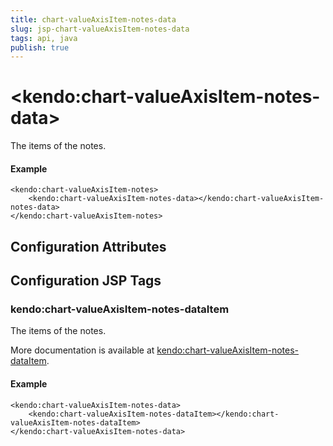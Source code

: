 ```yaml
---
title: chart-valueAxisItem-notes-data
slug: jsp-chart-valueAxisItem-notes-data
tags: api, java
publish: true
---
```


# \<kendo:chart-valueAxisItem-notes-data\>

The items of the notes.

#### Example
    <kendo:chart-valueAxisItem-notes>
        <kendo:chart-valueAxisItem-notes-data></kendo:chart-valueAxisItem-notes-data>
    </kendo:chart-valueAxisItem-notes>

## Configuration Attributes


##  Configuration JSP Tags

### kendo:chart-valueAxisItem-notes-dataItem

The items of the notes.

More documentation is available at [kendo:chart-valueAxisItem-notes-dataItem](chart/valueaxisitem-notes-dataitem).

#### Example

    <kendo:chart-valueAxisItem-notes-data>
        <kendo:chart-valueAxisItem-notes-dataItem></kendo:chart-valueAxisItem-notes-dataItem>
    </kendo:chart-valueAxisItem-notes-data>

